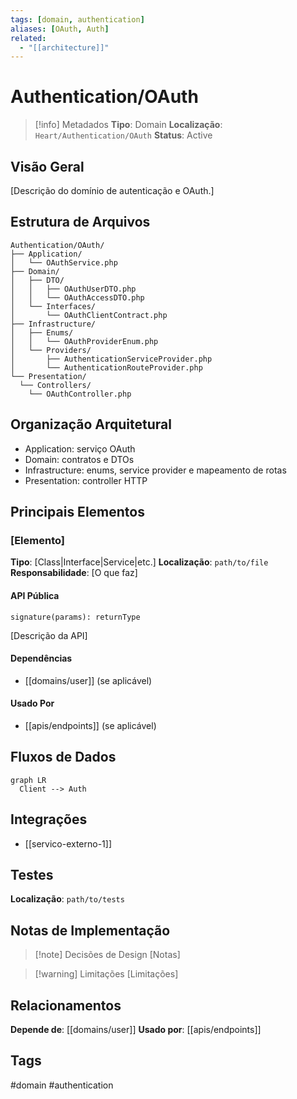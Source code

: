 ```yaml
---
tags: [domain, authentication]
aliases: [OAuth, Auth]
related:
  - "[[architecture]]"
---
```


# Authentication/OAuth

> [!info] Metadados
> **Tipo**: Domain
> **Localização**: `Heart/Authentication/OAuth`
> **Status**: Active

## Visão Geral
[Descrição do domínio de autenticação e OAuth.]

## Estrutura de Arquivos
```
Authentication/OAuth/
├── Application/
│   └── OAuthService.php
├── Domain/
│   ├── DTO/
│   │   ├── OAuthUserDTO.php
│   │   └── OAuthAccessDTO.php
│   └── Interfaces/
│       └── OAuthClientContract.php
├── Infrastructure/
│   ├── Enums/
│   │   └── OAuthProviderEnum.php
│   └── Providers/
│       ├── AuthenticationServiceProvider.php
│       └── AuthenticationRouteProvider.php
└── Presentation/
  └── Controllers/
    └── OAuthController.php
```

## Organização Arquitetural
- Application: serviço OAuth
- Domain: contratos e DTOs
- Infrastructure: enums, service provider e mapeamento de rotas
- Presentation: controller HTTP

## Principais Elementos

### [Elemento]
**Tipo**: [Class|Interface|Service|etc.]
**Localização**: `path/to/file`
**Responsabilidade**: [O que faz]

#### API Pública
```
signature(params): returnType
```
[Descrição da API]

#### Dependências
- [[domains/user]] (se aplicável)

#### Usado Por
- [[apis/endpoints]] (se aplicável)

## Fluxos de Dados
```mermaid
graph LR
  Client --> Auth
```

## Integrações
- [[servico-externo-1]]

## Testes
**Localização**: `path/to/tests`

## Notas de Implementação
> [!note] Decisões de Design
> [Notas]

> [!warning] Limitações
> [Limitações]

## Relacionamentos
**Depende de**: [[domains/user]]
**Usado por**: [[apis/endpoints]]

## Tags
#domain #authentication